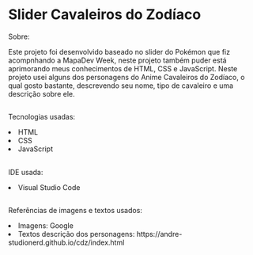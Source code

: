 <h1>Slider Cavaleiros do Zodíaco</h1>


Sobre:
<p>Este projeto foi desenvolvido baseado no slider do Pokémon que fiz acompnhando a MapaDev Week, neste projeto também puder está aprimorando meus 
conhecimentos de HTML, CSS e JavaScript. Neste projeto usei alguns dos personagens do Anime Cavaleiros do Zodíaco, o qual gosto bastante, descrevendo seu nome, tipo de 
cavaleiro e uma descrição sobre ele.</p>

##

Tecnologias usadas:
<li>HTML</li>
<li>CSS</li>
<li>JavaScript</li>

##

IDE usada:
<li>Visual Studio Code</li>

##

Referências de imagens e textos usados:
<li>Imagens: Google</li>
<li>Textos descrição dos personagens: https://andre-studionerd.github.io/cdz/index.html</li>
